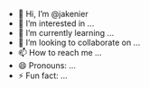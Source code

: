 - 👋 Hi, I’m @jakenier
- 👀 I’m interested in ...
- 🌱 I’m currently learning ...
- 💞️ I’m looking to collaborate on ...
- 📫 How to reach me ...
- 😄 Pronouns: ...
- ⚡ Fun fact: ...

<!---
jakenier/jakenier is a ✨ special ✨ repository because its `README.md` (this file) appears on your GitHub profile.
You can click the Preview link to take a look at your changes.
--->

